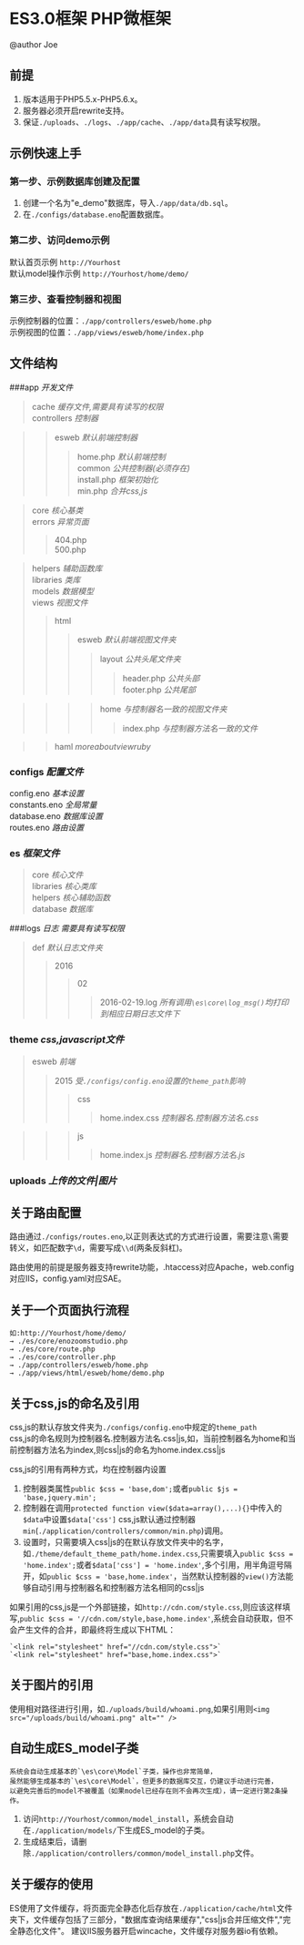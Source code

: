 # ES3.0框架 PHP微框架
@author Joe

## 前提

 1. 版本适用于PHP5.5.x-PHP5.6.x。
 2. 服务器必须开启rewrite支持。
 3. 保证`./uploads`、`./logs`、`./app/cache`、`./app/data`具有读写权限。

## 示例快速上手
### 第一步、示例数据库创建及配置
1. 创建一个名为"e_demo"数据库，导入`./app/data/db.sql`。
2. 在`./configs/database.eno`配置数据库。


### 第二步、访问demo示例
  默认首页示例 `http://Yourhost`  
  默认model操作示例 `http://Yourhost/home/demo/`

### 第三步、查看控制器和视图
  示例控制器的位置：`./app/controllers/esweb/home.php`  
  示例视图的位置：`./app/views/esweb/home/index.php`

## 文件结构
###app *开发文件*

>cache *缓存文件,需要具有读写的权限*  
  controllers *控制器*  

>>esweb *默认前端控制器*  
>>>home.php *默认前端控制*  
>>common *公共控制器(必须存在)*  
>>>install.php *框架初始化*  
  min.php *合并css,js*  
	
>core *核心基类*  
  errors *异常页面*  
>>404.php  
  500.php  

>helpers *辅助函数库*  
  libraries *类库*  
  models *数据模型*  
  views *视图文件*  
>>html
>>>esweb *默认前端视图文件夹*
>>>>layout *公共头尾文件夹*
>>>>>header.php *公共头部*  
  footer.php *公共尾部*

>>>>home *与控制器名一致的视图文件夹* 
>>>>>index.php *与控制器方法名一致的文件*

>>haml *moreaboutviewruby*

### configs *配置文件*
  config.eno *基本设置*  
  constants.eno *全局常量*  
  database.eno *数据库设置*  
  routes.eno *路由设置*  

### es *框架文件*
>core *核心文件*  
  libraries *核心类库*  
  helpers *核心辅助函数*  
  database *数据库*  

###logs *日志 需要具有读写权限*
>def *默认日志文件夹*
>>2016  
>>>02
>>>>2016-02-19.log *所有调用`\es\core\log_msg()`均打印到相应日期日志文件下*

### theme *css,javascript文件*
>esweb *前端*
>>2015 *受`./configs/config.eno`设置的`theme_path`影响*
>>>css 
>>>>home.index.css *控制器名.控制器方法名.css*

>>>js
>>>>home.index.js *控制器名.控制器方法名.js*

### uploads *上传的文件|图片*

## 关于路由配置  
  路由通过`./configs/routes.eno`,以正则表达式的方式进行设置，需要注意`\`需要转义，如匹配数字`\d`，需要写成`\\d`(两条反斜杠)。

  路由使用的前提是服务器支持rewrite功能，.htaccess对应Apache，web.config对应IIS，config.yaml对应SAE。

## 关于一个页面执行流程  
    如:http://Yourhost/home/demo/
    → ./es/core/enozoomstudio.php 
    → ./es/core/route.php 
    → ./es/core/controller.php 
    → ./app/controllers/esweb/home.php 
    → ./app/views/html/esweb/home/demo.php  

## 关于css,js的命名及引用
  css,js的默认存放文件夹为`./configs/config.eno`中规定的`theme_path`  
  css,js的命名规则为控制器名.控制器方法名.css|js,如，当前控制器名为home和当前控制器方法名为index,则css|js的命名为home.index.css|js    

  css,js的引用有两种方式，均在控制器内设置  
  1. 控制器类属性`public $css = 'base,dom';`或者`public $js = 'base,jquery.min';`
  2. 控制器在调用`protected function view($data=array(),...){}`中传入的`$data`中设置`$data['css']`
  css,js默认通过控制器`min`(`./application/controllers/common/min.php`)调用。  
  3. 设置时，只需要填入css|js的在默认存放文件夹中的名字，如`./theme/default_theme_path/home.index.css`,只需要填入`public $css = 'home.index';`或者`$data['css'] = 'home.index'`,多个引用，用半角逗号隔开，如`public $css = 'base,home.index'`，当然默认控制器的`view()`方法能够自动引用与控制器名和控制器方法名相同的css|js    

  如果引用的css,js是一个外部链接，如`http://cdn.com/style.css`,则应该这样填写,`public $css = '//cdn.com/style,base,home.index'`,系统会自动获取，但不会产生文件的合并，即最终将生成以下HTML：  

    `<link rel="stylesheet" href="//cdn.com/style.css">`  
    `<link rel="stylesheet" href="base,home.index.css">`  

## 关于图片的引用
  使用相对路径进行引用，如`./uploads/build/whoami.png`,如果引用则`<img src="/uploads/build/whoami.png" alt="" />`

## 自动生成ES_model子类
    系统会自动生成基本的`\es\core\Model`子类，操作也非常简单，  
    虽然能够生成基本的`\es\core\Model`，但更多的数据库交互，仍建议手动进行完善，  
    以避免完善后的model不被覆盖（如果model已经存在则不会再次生成），请一定进行第2条操作。  
  1. 访问`http://Yourhost/common/model_install`，系统会自动在`./application/models/`下生成ES_model的子类。
  2. 生成结束后，请删除`./application/controllers/common/model_install.php`文件。


## 关于缓存的使用
  ES使用了文件缓存，将页面完全静态化后存放在`./application/cache/html`文件夹下，文件缓存包括了三部分，"数据库查询结果缓存","css|js合并压缩文件","完全静态化文件"。
  建议IIS服务器开启wincache，文件缓存对服务器io有依赖。